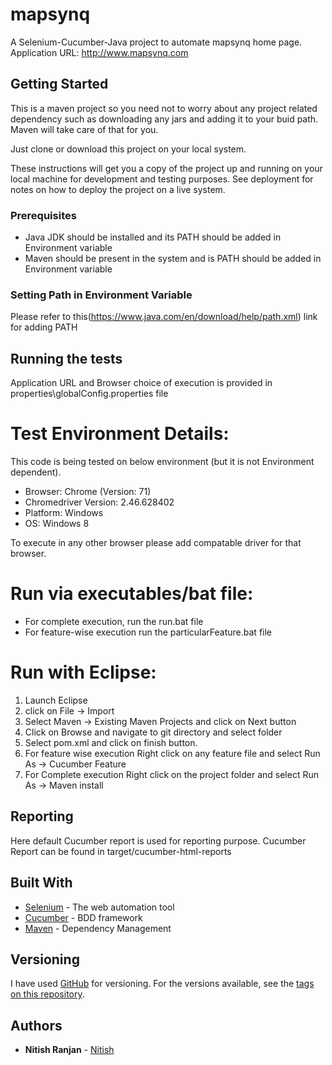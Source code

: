 # mapsynq

A Selenium-Cucumber-Java project to automate mapsynq home page.
Application URL: http://www.mapsynq.com 

## Getting Started

This is a maven project so you need not to worry about any project related dependency such as downloading any jars and adding it to your buid path. Maven will take care of that for you.

Just clone or download this project on your local system.


These instructions will get you a copy of the project up and running on your local machine for development and testing purposes. See deployment for notes on how to deploy the project on a live system.

  
### Prerequisites

* Java JDK should be installed and its PATH should be added in Environment variable
* Maven should be present in the system and is PATH should be added in Environment variable

### Setting Path in Environment Variable

Please refer to this(https://www.java.com/en/download/help/path.xml) link for adding PATH

## Running the tests

Application URL and Browser choice of execution is provided in properties\globalConfig.properties file

Test Environment Details:
========================
This code is being tested on below environment (but it is not Environment dependent).  
* Browser: Chrome (Version: 71)
* Chromedriver Version: 2.46.628402
* Platform: Windows
* OS: Windows 8

To execute in any other browser please add compatable driver for that browser.

Run via executables/bat file:
============================
* For complete execution, run the run.bat file
* For feature-wise execution run the particularFeature.bat file

Run with Eclipse:
================================

1. Launch Eclipse
2. click on File -> Import
3. Select Maven -> Existing Maven Projects and click on Next button
4. Click on Browse and navigate to git directory and select folder
5. Select pom.xml and click on finish button.
6. For feature wise execution Right click on any feature file and select Run As -> Cucumber Feature
7. For Complete execution Right click on the project folder and select Run As -> Maven install

## Reporting
Here default Cucumber report is used for reporting purpose.
Cucumber Report can be found in target/cucumber-html-reports

## Built With

* [Selenium](https://www.seleniumhq.org/) - The web automation tool
* [Cucumber](https://cucumber.io/) - BDD framework
* [Maven](https://maven.apache.org/) - Dependency Management

## Versioning

I have used [GitHub](https://github.com/) for versioning. For the versions available, see the [tags on this repository](https://github.com/nitishranjan23/mapsynqSelenium/tags). 

## Authors

* **Nitish Ranjan** - [Nitish](https://github.com/nitishranjan23)
